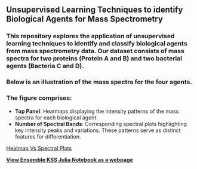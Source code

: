 ## Unsupervised Learning Techniques to identify Biological Agents for Mass Spectrometry

### This repository explores the application of unsupervised learning techniques to identify and classify biological agents from mass spectrometry data. Our dataset consists of mass spectra for two proteins (Protein A and B) and two bacterial agents (Bacteria C and D). 

### Below is an illustration of the mass spectra for the four agents.

### The figure comprises:

- **Top Panel**: Heatmaps displaying the intensity patterns of the mass spectra for each biological agent.
- **Number of Spectral Bands**: Corresponding spectral plots highlighting key intensity peaks and variations. These patterns serve as distinct features for differentiation.

[Heatmap Vs Spectral Plots](Visualizations/Heatmaps_Spectral%20Plots.png)

[**View Ensemble KSS Julia Notebook as a webpage**](https://cristy210.github.io/Biomolecular-Identification---Mass-Spectrometry/1_667_ProjSub.html)
